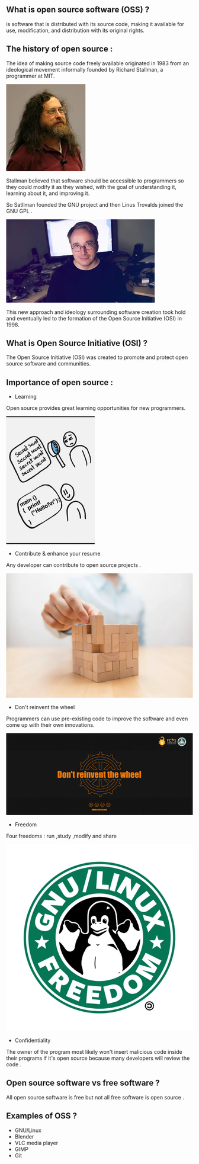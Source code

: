 ## What is open source software (OSS) ? 

is software that is distributed with its source code, making it available for use, modification, and distribution with its original rights. 

## The history of open source : 

The idea of making source code freely available originated in 1983 from an ideological movement informally founded by Richard Stallman, a programmer at MIT.

![](imgs/stallman.jpeg)

Stallman believed that software should be accessible to programmers so they could modify it as they wished, with the goal of understanding it, learning about it, and improving it.

So Satllman founded the GNU project and then Linus Trovalds joined the GNU GPL . 

![](imgs/linus.webp)

This new approach and ideology surrounding software creation took hold and eventually led to the formation of the Open Source Initiative (OSI) in 1998.

## What is Open Source Initiative (OSI) ?

The Open Source Initiative (OSI) was created to promote and protect open source software and communities.

## Importance of open source : 
- Learning 

Open source provides great learning opportunities for new programmers.

![](imgs/2022-10-14_22-32.png)

- Contribute & enhance your resume 

Any developer can contribute to open source projects .


![](imgs/iStock-1147514830.webp)

- Don't reinvent the wheel 

Programmers can use pre-existing code to improve the software and even come up with their own innovations.

![](imgs/don't_reinvent_the_wheel.png)


- Freedom 

Four freedoms :  run ,study ,modify and share

![](imgs/1938444_1.webp)

- Confidentiality

The owner of the program most likely won't insert malicious code inside their programs if it's open source because many developers will review the code .

## Open source software vs free software ? 

All open source software is free
but not all free software is open source .
## Examples of OSS ? 

- GNU/Linux
- Blender
- VLC media player 
- GIMP
- Git
